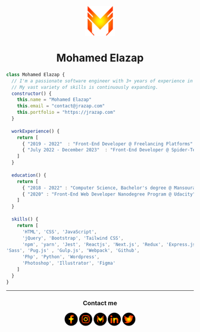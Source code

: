 <div align="center">
  <a href="https://jrazap.com/">
    <img src="./assets/logo.png" height="80px" width="80px">
  </a>
</div>
<div align="center">
  <h1>Mohamed Elazap</h1>
</div>
<!-- <p align="center">
	<a href="https://app.daily.dev/jrazap"><img src="https://api.daily.dev/devcards/d1878312ebd940218c80de70f57159fb.png?r=slc" width="400" alt="Mohamed Elazap's Dev Card"/></a>
</p> -->

```javascript
class Mohamed Elazap {
  // I'm a passionate software engineer with 3+ years of experience in Front-End development :)
  // My vast variety of skills is continuously expanding.
  constructor() {
    this.name = "Mohamed Elazap"
    this.email = "contact@jrazap.com"
    this.portfolio = "https://jrazap.com"
  }

  workExperience() {
    return [
      { "2019 - 2022"  : "Front-End Developer @ Freelancing Platforms" },
      { "July 2022 - December 2023"  : "Front-End Developer @ Spider-Te8" }
    ]
  }

  education() {
    return [
      { "2018 - 2022" : "Computer Science, Bachelor's degree @ Mansoura University" },
      { "2020" : "Front-End Web Developer Nanodegree Program @ Udacity" }
    ]
  }

  skills() {
    return [
      'HTML', 'CSS', 'JavaScript',
      'jQuery', 'Bootstrap', 'Tailwind CSS',
      'npm', 'yarn', 'Jest', 'Reactjs', 'Next.js', 'Redux', 'Express.js', 'Node.js', 'MongoDB', 
'Sass', 'Pug.js' , 'Gulp.js', 'Webpack', 'Github',
      'Php', 'Python', 'Wordpress',
      'Photoshop', 'Illustrator', 'Figma'
    ]
  }
}
```

---

<!-- ## 📊 Github Stats

  <p align="center">
    <a href="https://github.com/anuraghazra/github-readme-stats"><img alt="Mohamed Elazap's Github Stats" src="https://github-readme-stats.vercel.app/api?username=jrazap&show_icons=true&count_private=true&theme=vision-friendly-dark" height="192px"/></a>
<br/>
  &nbsp;
	<img src="https://github-readme-stats.vercel.app/api/top-langs?username=jrazap&langs_count=10&show_icons=true&locale=en&layout=compact&theme=vision-friendly-dark" alt="jrazap" height="192px"/>
  <br/>
  </p>

---

## :trophy: Git profile Trophies

<p align="center"> 
	<a href="https://github.com/ryo-ma/github-profile-trophy"><img src="https://github-profile-trophy.vercel.app/?username=jrazap&layout=compact&theme=vision-friendly-dark" alt="Jrazap" /></a>
</p> -->

<div align="center">
  <span align="center"><h3>Contact me</h3></span>
  <span><a href="https://www.fb.com/jrazap1"><img src="./assets/fb.png" alt="" height="35px" width="35px"></a></span>
  <span><a href="https://www.instagram.com/jrazap/"><img src="./assets/instagram.png" alt="" height="35px" width="35px"></a></span>
  <span><a href="https://jrazap.com/"><img src="./assets/logo02.png" alt="" height="35px" width="35px"></a></span>
  <span><a href="https://www.linkedin.com/in/jrazap/"><img src="./assets/linkedin.png" alt="" height="35px" width="35px"></a></span>
  <span><a href="https://twitter.com/jrazap1"><img src="./assets/twitter.png" alt="" height="35px" width="35px"></a></span>
</div>
